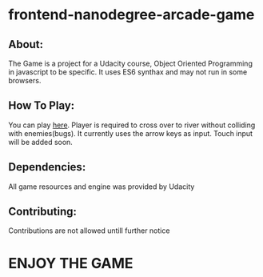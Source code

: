frontend-nanodegree-arcade-game
===============================

## About:
The Game is a project for a Udacity course, Object Oriented Programming in javascript to be specific. It uses ES6 synthax and may not run in some browsers.


## How To Play:
You can play [here](https://cwaku.github.io/classic-arcade-game).
Player is required to cross over to river without colliding with enemies(bugs).
It currently uses the arrow keys as input. Touch input will be added soon.


## Dependencies:
All game resources and engine was provided by Udacity


## Contributing:
Contributions are not allowed untill further notice

# ENJOY THE GAME
